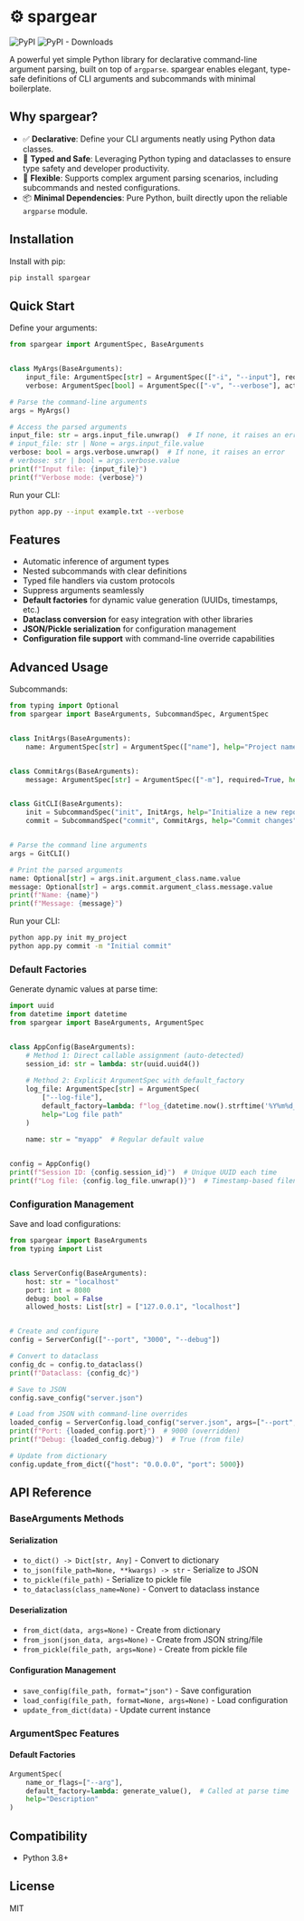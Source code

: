 # ⚙️ spargear

![PyPI](https://img.shields.io/pypi/v/spargear?label=pypi%20package)
![PyPI - Downloads](https://img.shields.io/pypi/dm/spargear)

A powerful yet simple Python library for declarative command-line argument parsing, built on top of `argparse`. spargear enables elegant, type-safe definitions of CLI arguments and subcommands with minimal boilerplate.

## Why spargear?

- ✅ **Declarative**: Define your CLI arguments neatly using Python data classes.
- 🚀 **Typed and Safe**: Leveraging Python typing and dataclasses to ensure type safety and developer productivity.
- 🔧 **Flexible**: Supports complex argument parsing scenarios, including subcommands and nested configurations.
- 📦 **Minimal Dependencies**: Pure Python, built directly upon the reliable `argparse` module.

## Installation

Install with pip:

```bash
pip install spargear
```

## Quick Start

Define your arguments:

```python
from spargear import ArgumentSpec, BaseArguments


class MyArgs(BaseArguments):
    input_file: ArgumentSpec[str] = ArgumentSpec(["-i", "--input"], required=True, help="Input file path")
    verbose: ArgumentSpec[bool] = ArgumentSpec(["-v", "--verbose"], action="store_true", help="Enable verbose output")

# Parse the command-line arguments
args = MyArgs()

# Access the parsed arguments
input_file: str = args.input_file.unwrap()  # If none, it raises an error
# input_file: str | None = args.input_file.value
verbose: bool = args.verbose.unwrap()  # If none, it raises an error
# verbose: str | bool = args.verbose.value
print(f"Input file: {input_file}")
print(f"Verbose mode: {verbose}")
```

Run your CLI:

```bash
python app.py --input example.txt --verbose
```

## Features

- Automatic inference of argument types
- Nested subcommands with clear definitions
- Typed file handlers via custom protocols
- Suppress arguments seamlessly
- **Default factories** for dynamic value generation (UUIDs, timestamps, etc.)
- **Dataclass conversion** for easy integration with other libraries
- **JSON/Pickle serialization** for configuration management
- **Configuration file support** with command-line override capabilities

## Advanced Usage

Subcommands:

```python
from typing import Optional
from spargear import BaseArguments, SubcommandSpec, ArgumentSpec


class InitArgs(BaseArguments):
    name: ArgumentSpec[str] = ArgumentSpec(["name"], help="Project name")


class CommitArgs(BaseArguments):
    message: ArgumentSpec[str] = ArgumentSpec(["-m"], required=True, help="Commit message")


class GitCLI(BaseArguments):
    init = SubcommandSpec("init", InitArgs, help="Initialize a new repository")
    commit = SubcommandSpec("commit", CommitArgs, help="Commit changes")


# Parse the command line arguments
args = GitCLI()

# Print the parsed arguments
name: Optional[str] = args.init.argument_class.name.value
message: Optional[str] = args.commit.argument_class.message.value
print(f"Name: {name}")
print(f"Message: {message}")

```

Run your CLI:

```bash
python app.py init my_project
python app.py commit -m "Initial commit"
```

### Default Factories

Generate dynamic values at parse time:

```python
import uuid
from datetime import datetime
from spargear import BaseArguments, ArgumentSpec


class AppConfig(BaseArguments):
    # Method 1: Direct callable assignment (auto-detected)
    session_id: str = lambda: str(uuid.uuid4())
    
    # Method 2: Explicit ArgumentSpec with default_factory
    log_file: ArgumentSpec[str] = ArgumentSpec(
        ["--log-file"],
        default_factory=lambda: f"log_{datetime.now().strftime('%Y%m%d_%H%M%S')}.txt",
        help="Log file path"
    )
    
    name: str = "myapp"  # Regular default value


config = AppConfig()
print(f"Session ID: {config.session_id}")  # Unique UUID each time
print(f"Log file: {config.log_file.unwrap()}")  # Timestamp-based filename
```

### Configuration Management

Save and load configurations:

```python
from spargear import BaseArguments
from typing import List


class ServerConfig(BaseArguments):
    host: str = "localhost"
    port: int = 8080
    debug: bool = False
    allowed_hosts: List[str] = ["127.0.0.1", "localhost"]


# Create and configure
config = ServerConfig(["--port", "3000", "--debug"])

# Convert to dataclass
config_dc = config.to_dataclass()
print(f"Dataclass: {config_dc}")

# Save to JSON
config.save_config("server.json")

# Load from JSON with command-line overrides
loaded_config = ServerConfig.load_config("server.json", args=["--port", "9000"])
print(f"Port: {loaded_config.port}")  # 9000 (overridden)
print(f"Debug: {loaded_config.debug}")  # True (from file)

# Update from dictionary
config.update_from_dict({"host": "0.0.0.0", "port": 5000})
```

## API Reference

### BaseArguments Methods

#### Serialization
- `to_dict() -> Dict[str, Any]` - Convert to dictionary
- `to_json(file_path=None, **kwargs) -> str` - Serialize to JSON
- `to_pickle(file_path)` - Serialize to pickle file
- `to_dataclass(class_name=None)` - Convert to dataclass instance

#### Deserialization
- `from_dict(data, args=None)` - Create from dictionary
- `from_json(json_data, args=None)` - Create from JSON string/file
- `from_pickle(file_path, args=None)` - Create from pickle file

#### Configuration Management
- `save_config(file_path, format="json")` - Save configuration
- `load_config(file_path, format=None, args=None)` - Load configuration
- `update_from_dict(data)` - Update current instance

### ArgumentSpec Features

#### Default Factories
```python
ArgumentSpec(
    name_or_flags=["--arg"],
    default_factory=lambda: generate_value(),  # Called at parse time
    help="Description"
)
```

## Compatibility

- Python 3.8+

## License

MIT
